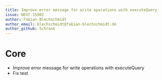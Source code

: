 ```yaml
---
title: Improve error message for write operations with executeQuery
issue: NEXT-15902
author: Fabian Blechschmidt
author_email: blechschmidt@fabian-blechschmidt.de
author_github: Schrank
---
```

# Core
* Improve error message for write operations with executeQuery
* Fix test
